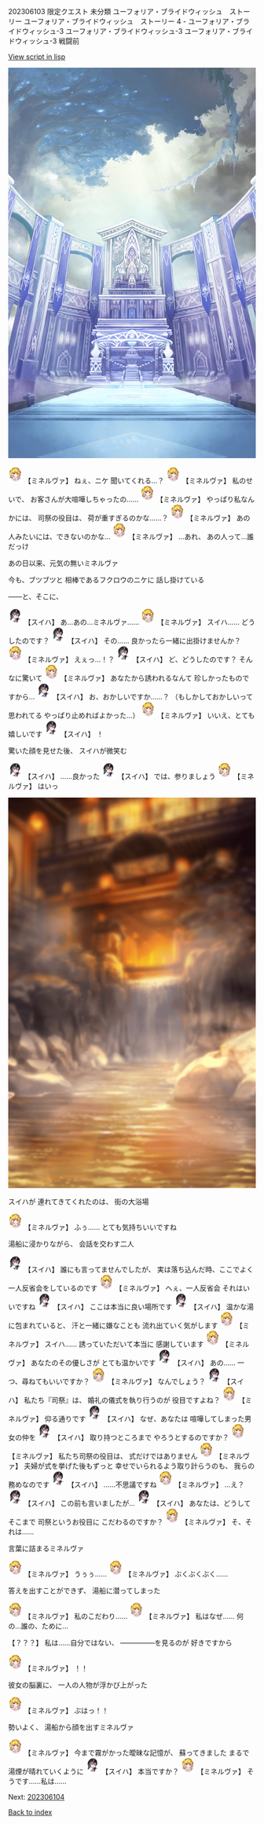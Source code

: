 202306103 限定クエスト 未分類 ユーフォリア・ブライドウィッシュ　ストーリー ユーフォリア・ブライドウィッシュ　ストーリー 4 - ユーフォリア・ブライドウィッシュ-3 ユーフォリア・ブライドウィッシュ-3 ユーフォリア・ブライドウィッシュ-3 戦闘前

[View script in lisp](../scripts/202306103.txt)

![altar.png](../images/backgrounds/altar.png)

<img src="../images/units/302511.png" alt="302511.png" height="34"/>
【ミネルヴァ】
ねぇ、ニケ
聞いてくれる…？

<img src="../images/units/302511.png" alt="302511.png" height="34"/>
【ミネルヴァ】
私のせいで、
お客さんが大喧嘩しちゃったの……

<img src="../images/units/302511.png" alt="302511.png" height="34"/>
【ミネルヴァ】
やっぱり私なんかには、
司祭の役目は、
荷が重すぎるのかな……？

<img src="../images/units/302511.png" alt="302511.png" height="34"/>
【ミネルヴァ】
あの人みたいには、できないのかな…

<img src="../images/units/302511.png" alt="302511.png" height="34"/>
【ミネルヴァ】
…あれ、
あの人って…誰だっけ

あの日以来、元気の無いミネルヴァ

今も、ブツブツと
相棒であるフクロウのニケに
話し掛けている

――と、そこに、

<img src="../images/units/401711.png" alt="401711.png" height="34"/>
【スイハ】
あ…あの…ミネルヴァ……

<img src="../images/units/302511.png" alt="302511.png" height="34"/>
【ミネルヴァ】
スイハ……
どうしたのです？

<img src="../images/units/401711.png" alt="401711.png" height="34"/>
【スイハ】
その……
良かったら一緒に出掛けませんか？

<img src="../images/units/302511.png" alt="302511.png" height="34"/>
【ミネルヴァ】
えぇっ…！？

<img src="../images/units/401711.png" alt="401711.png" height="34"/>
【スイハ】
ど、どうしたのです？
そんなに驚いて

<img src="../images/units/302511.png" alt="302511.png" height="34"/>
【ミネルヴァ】
あなたから誘われるなんて
珍しかったものですから…

<img src="../images/units/401711.png" alt="401711.png" height="34"/>
【スイハ】
お、おかしいですか……？
（もしかしておかしいって思われてる
やっぱり止めればよかった…）

<img src="../images/units/302511.png" alt="302511.png" height="34"/>
【ミネルヴァ】
いいえ、とても嬉しいです

<img src="../images/units/401711.png" alt="401711.png" height="34"/>
【スイハ】
！

驚いた顔を見せた後、
スイハが微笑む

<img src="../images/units/401711.png" alt="401711.png" height="34"/>
【スイハ】
……良かった

<img src="../images/units/401711.png" alt="401711.png" height="34"/>
【スイハ】
では、参りましょう

<img src="../images/units/302511.png" alt="302511.png" height="34"/>
【ミネルヴァ】
はいっ

![sea_onsen.png](../images/backgrounds/sea_onsen.png)

スイハが
連れてきてくれたのは、
街の大浴場

<img src="../images/units/302511.png" alt="302511.png" height="34"/>
【ミネルヴァ】
ふぅ……
とても気持ちいいですね

湯船に浸かりながら、
会話を交わす二人

<img src="../images/units/401711.png" alt="401711.png" height="34"/>
【スイハ】
誰にも言ってませんでしたが、
実は落ち込んだ時、ここでよく
一人反省会をしているのです

<img src="../images/units/302511.png" alt="302511.png" height="34"/>
【ミネルヴァ】
へぇ、一人反省会
それはいいですね

<img src="../images/units/401711.png" alt="401711.png" height="34"/>
【スイハ】
ここは本当に良い場所です

<img src="../images/units/401711.png" alt="401711.png" height="34"/>
【スイハ】
温かな湯に包まれていると、
汗と一緒に嫌なことも
流れ出ていく気がします

<img src="../images/units/302511.png" alt="302511.png" height="34"/>
【ミネルヴァ】
スイハ……
誘っていただいて本当に
感謝しています

<img src="../images/units/302511.png" alt="302511.png" height="34"/>
【ミネルヴァ】
あなたのその優しさが
とても温かいです

<img src="../images/units/401711.png" alt="401711.png" height="34"/>
【スイハ】
あの……
一つ、尋ねてもいいですか？

<img src="../images/units/302511.png" alt="302511.png" height="34"/>
【ミネルヴァ】
なんでしょう？

<img src="../images/units/401711.png" alt="401711.png" height="34"/>
【スイハ】
私たち『司祭』は、
婚礼の儀式を執り行うのが
役目ですよね？

<img src="../images/units/302511.png" alt="302511.png" height="34"/>
【ミネルヴァ】
仰る通りです

<img src="../images/units/401711.png" alt="401711.png" height="34"/>
【スイハ】
なぜ、あなたは
喧嘩してしまった男女の仲を

<img src="../images/units/401711.png" alt="401711.png" height="34"/>
【スイハ】
取り持つところまで
やろうとするのですか？

<img src="../images/units/302511.png" alt="302511.png" height="34"/>
【ミネルヴァ】
私たち司祭の役目は、
式だけではありません

<img src="../images/units/302511.png" alt="302511.png" height="34"/>
【ミネルヴァ】
夫婦が式を挙げた後もずっと
幸せでいられるよう取り計らうのも、
我らの務めなのです

<img src="../images/units/401711.png" alt="401711.png" height="34"/>
【スイハ】
……不思議ですね

<img src="../images/units/302511.png" alt="302511.png" height="34"/>
【ミネルヴァ】
…え？

<img src="../images/units/401711.png" alt="401711.png" height="34"/>
【スイハ】
この前も言いましたが…

<img src="../images/units/401711.png" alt="401711.png" height="34"/>
【スイハ】
あなたは、どうしてそこまで
司祭というお役目に
こだわるのですか？

<img src="../images/units/302511.png" alt="302511.png" height="34"/>
【ミネルヴァ】
そ、それは……

言葉に詰まるミネルヴァ

<img src="../images/units/302511.png" alt="302511.png" height="34"/>
【ミネルヴァ】
うぅぅ……

<img src="../images/units/302511.png" alt="302511.png" height="34"/>
【ミネルヴァ】
ぶくぶくぶく……

答えを出すことができず、
湯船に潜ってしまった

<img src="../images/units/302511.png" alt="302511.png" height="34"/>
【ミネルヴァ】
私のこだわり……

<img src="../images/units/302511.png" alt="302511.png" height="34"/>
【ミネルヴァ】
私はなぜ……
何の…誰の、ために…

【？？？】
私は……自分ではない、
―――――を見るのが
好きですから

<img src="../images/units/302511.png" alt="302511.png" height="34"/>
【ミネルヴァ】
！！

彼女の脳裏に、
一人の人物が浮かび上がった

<img src="../images/units/302511.png" alt="302511.png" height="34"/>
【ミネルヴァ】
ぶはっ！！

勢いよく、
湯船から顔を出すミネルヴァ

<img src="../images/units/302511.png" alt="302511.png" height="34"/>
【ミネルヴァ】
今まで霧がかった曖昧な記憶が、
蘇ってきました
まるで湯煙が晴れていくように

<img src="../images/units/401711.png" alt="401711.png" height="34"/>
【スイハ】
本当ですか？

<img src="../images/units/302511.png" alt="302511.png" height="34"/>
【ミネルヴァ】
そうです……私は……


Next: [202306104](202306104.md)

[Back to index](index.md)
